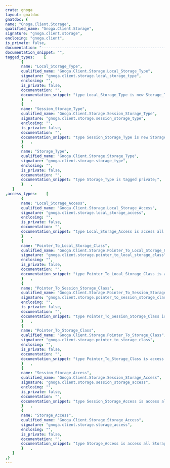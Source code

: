 ```yaml
---
crate: gnoga
layout: gnatdoc
gnatdoc: {
name: "Gnoga.Client.Storage",
qualified_name: "Gnoga.Client.Storage",
signature: "gnoga.client.storage",
enclosing: "gnoga.client",
is_private: false,
documentation: "-----------------------------------------------------------------------\n  Storage_Type\n-----------------------------------------------------------------------\n  Base class for client side storage of data.\n  In order to ease access to client side data, the Storage_Type can be\n  accessed using any object instead of just through the parent window.\n  One local and one session storage is available across an entire\n  location defined as scheme://domain:port.",
documentation_snippet: "",
tagged_types:    [
       {
       name: "Local_Storage_Type",
       qualified_name: "Gnoga.Client.Storage.Local_Storage_Type",
       signature: "gnoga.client.storage.local_storage_type",
       enclosing: "",
       is_private: false,
       documentation: "",
       documentation_snippet: "type Local_Storage_Type is new Storage_Type with private;",
       }   ,
       {
       name: "Session_Storage_Type",
       qualified_name: "Gnoga.Client.Storage.Session_Storage_Type",
       signature: "gnoga.client.storage.session_storage_type",
       enclosing: "",
       is_private: false,
       documentation: "",
       documentation_snippet: "type Session_Storage_Type is new Storage_Type with private;",
       }   ,
       {
       name: "Storage_Type",
       qualified_name: "Gnoga.Client.Storage.Storage_Type",
       signature: "gnoga.client.storage.storage_type",
       enclosing: "",
       is_private: false,
       documentation: "",
       documentation_snippet: "type Storage_Type is tagged private;",
       }   ,
   ]
,access_types:    [
       {
       name: "Local_Storage_Access",
       qualified_name: "Gnoga.Client.Storage.Local_Storage_Access",
       signature: "gnoga.client.storage.local_storage_access",
       enclosing: "",
       is_private: false,
       documentation: "",
       documentation_snippet: "type Local_Storage_Access is access all Local_Storage_Type;",
       }   ,
       {
       name: "Pointer_To_Local_Storage_Class",
       qualified_name: "Gnoga.Client.Storage.Pointer_To_Local_Storage_Class",
       signature: "gnoga.client.storage.pointer_to_local_storage_class",
       enclosing: "",
       is_private: false,
       documentation: "",
       documentation_snippet: "type Pointer_To_Local_Storage_Class is access all Local_Storage_Type'Class;",
       }   ,
       {
       name: "Pointer_To_Session_Storage_Class",
       qualified_name: "Gnoga.Client.Storage.Pointer_To_Session_Storage_Class",
       signature: "gnoga.client.storage.pointer_to_session_storage_class",
       enclosing: "",
       is_private: false,
       documentation: "",
       documentation_snippet: "type Pointer_To_Session_Storage_Class is access all Session_Storage_Type'Class;",
       }   ,
       {
       name: "Pointer_To_Storage_Class",
       qualified_name: "Gnoga.Client.Storage.Pointer_To_Storage_Class",
       signature: "gnoga.client.storage.pointer_to_storage_class",
       enclosing: "",
       is_private: false,
       documentation: "",
       documentation_snippet: "type Pointer_To_Storage_Class is access all Storage_Type'Class;",
       }   ,
       {
       name: "Session_Storage_Access",
       qualified_name: "Gnoga.Client.Storage.Session_Storage_Access",
       signature: "gnoga.client.storage.session_storage_access",
       enclosing: "",
       is_private: false,
       documentation: "",
       documentation_snippet: "type Session_Storage_Access is access all Session_Storage_Type;",
       }   ,
       {
       name: "Storage_Access",
       qualified_name: "Gnoga.Client.Storage.Storage_Access",
       signature: "gnoga.client.storage.storage_access",
       enclosing: "",
       is_private: false,
       documentation: "",
       documentation_snippet: "type Storage_Access is access all Storage_Type;",
       }   ,
   ]
,}
---
```

